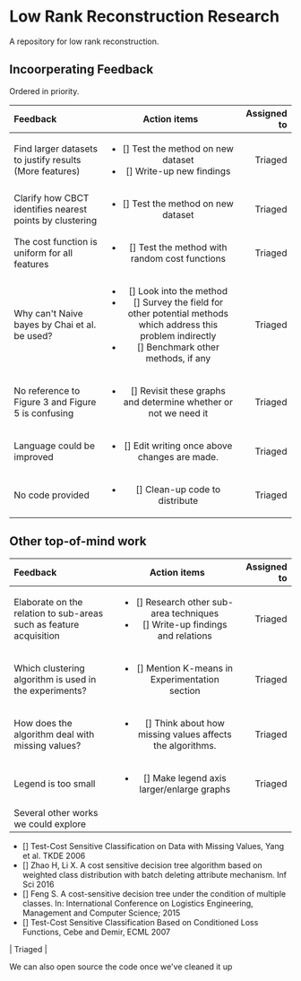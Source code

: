 # Low Rank Reconstruction Research
A repository for low rank reconstruction.

## Incoorperating Feedback
Ordered in priority.

| Feedback    | Action items           | Assigned to     |
| :------------- |:-------------:| -----:|
| Find larger datasets to justify results (More features) | <ul><li>[] Test the method on new dataset</li><li>[] Write-up new findings</li></ul>| Triaged | 
| Clarify how CBCT identifies nearest points by clustering | <ul><li>[] Test the method on new dataset</li></ul> | Triaged |
| The cost function is uniform for all features | <ul><li>[] Test the method with random cost functions</li></ul> | Triaged |
| Why can't Naive bayes by Chai et al. be used? | <ul><li>[] Look into the method</li><li>[] Survey the field for other potential methods which address this problem indirectly</li><li>[] Benchmark other methods, if any</li></ul>| Triaged | 
| No reference to Figure 3 and Figure 5 is confusing | <ul><li>[] Revisit these graphs and determine whether or not we need it </li></ul> | Triaged |
| Language could be improved | <ul><li>[] Edit writing once above changes are made.</li></ul> | Triaged |
| No code provided | <ul><li>[] Clean-up code to distribute</li></ul> | Triaged |

    
## Other top-of-mind work

| Feedback    | Action items           | Assigned to     |
| :------------- |:-------------:| -----:|
| Elaborate on the relation to sub-areas such as feature acquisition | <ul><li>[] Research other sub-area techniques</li><li>[] Write-up findings and relations</li></ul>| Triaged | 
| Which clustering algorithm is used in the experiments? | <ul><li>[] Mention K-means in Experimentation section</li></ul>| Triaged | 
| How does the algorithm deal with missing values? | <ul><li>[] Think about how missing values affects the algorithms.</li></ul>| Triaged | 
| Legend is too small | <ul><li>[] Make legend axis larger/enlarge graphs</li></ul> | Triaged |
| Several other works we could explore | 
<ul>
    <li>[] Test-Cost Sensitive Classification on Data with Missing Values, Yang et al. TKDE 2006</li>
    <li>[] Zhao H, Li X. A cost sensitive decision tree algorithm based on weighted class distribution with batch deleting attribute mechanism. Inf Sci 2016</li>
    <li>[] Feng S. A cost-sensitive decision tree under the condition of multiple classes. In: International Conference on Logistics Engineering, Management and Computer Science; 2015</li>
    <li>[] Test-Cost Sensitive Classification Based on Conditioned Loss Functions, Cebe and Demir, ECML 2007</li>
</ul> | Triaged |

We can also open source the code once we've cleaned it up
